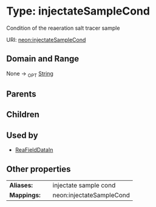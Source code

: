 
# Type: injectateSampleCond


Condition of the reaeration salt tracer sample

URI: [neon:injectateSampleCond](https://data.neonscience.org/injectateSampleCond)


## Domain and Range

None ->  <sub>OPT</sub> [String](types/String.md)

## Parents


## Children


## Used by

 * [ReaFieldDataIn](ReaFieldDataIn.md)

## Other properties

|  |  |  |
| --- | --- | --- |
| **Aliases:** | | injectate sample cond |
| **Mappings:** | | neon:injectateSampleCond |

